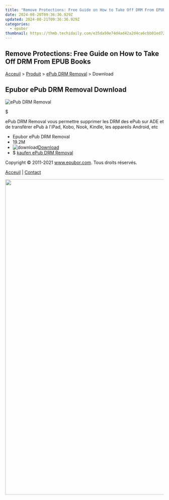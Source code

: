 ```yaml
---
title: "Remove Protections: Free Guide on How to Take Off DRM From EPUB Books"
date: 2024-08-20T09:36:36.929Z
updated: 2024-08-21T09:36:36.929Z
categories:
  - epubor
thumbnail: https://thmb.techidaily.com/e35da50e74d4ad42a2d4ca6cbb01ed721572402298c4b208ceac1efbbaaf58d4.png
---
```


## Remove Protections: Free Guide on How to Take Off DRM From EPUB Books

[Acceuil](http://www.epubor.com/fr/) \> [Produit](https://tools.techidaily.com/epubor/products/) \> [ePub DRM Removal](https://tools.techidaily.com/epubor/products/) \> Download

##  Epubor ePub DRM Removal Download

![ePub DRM Removal](https://www.epubor.com/images/remote/D4/1D/D41D8C_D41D8C_drmtool.jpg)

$

ePub DRM Removal vous permettre supprimer les DRM des ePub sur ADE et de transférer ePub à l'iPad, Kobo, Nook, Kindle, les appareils Android, etc

* Epubor ePub DRM Removal
* 19.2M
* ![download](http://www.epubor.com/images/W/dl.jpg)[Download](https://download.epubor.com/epub%5Fdrm%5Fremoval.exe)
* $ [kaufen ePub DRM Removal](https://tools.techidaily.com/epubor/products/)

Copyright © 2011-2021 www.epubor.com. Tous droits réservés. 

[Acceuil](http://www.epubor.com/fr/) | [Contact](http://www.epubor.com/fr/mailto:support@epubor.com)

<ins class="adsbygoogle"
     style="display:block"
     data-ad-format="autorelaxed"
     data-ad-client="ca-pub-7571918770474297"
     data-ad-slot="1223367746"></ins>



<ins class="adsbygoogle"
     style="display:block"
     data-ad-client="ca-pub-7571918770474297"
     data-ad-slot="8358498916"
     data-ad-format="auto"
     data-full-width-responsive="true"></ins>

<!-- affiliate ads begin -->
<a href="https://funwhole.sjv.io/c/5597632/1702887/17189" target="_top" id="1702887"><img src="//a.impactradius-go.com/display-ad/17189-1702887" border="0" alt="" width="1000" height="1000"/></a><img height="0" width="0" src="https://imp.pxf.io/i/5597632/1702887/17189" style="position:absolute;visibility:hidden;" border="0" />
<!-- affiliate ads end -->